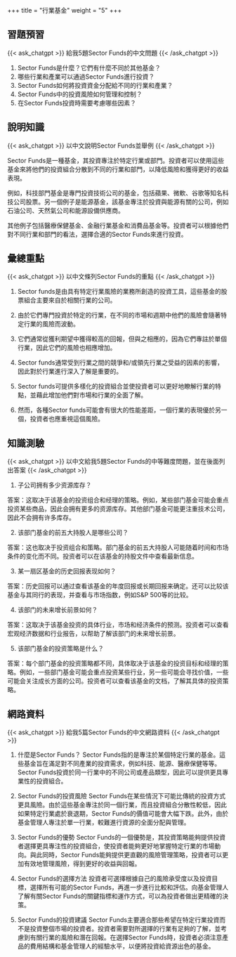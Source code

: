 +++
title = "行業基金"
weight = "5"
+++
## 習題預習
{{< ask_chatgpt >}}
給我5題Sector Funds的中文問題
{{< /ask_chatgpt >}}



1. Sector Funds是什麼？它們有什麼不同於其他基金？
2. 哪些行業和產業可以通過Sector Funds進行投資？
3. Sector Funds如何將投資資金分配給不同的行業和產業？
4. Sector Funds中的投資風險如何管理和控制？
5. 在Sector Funds投資時需要考慮哪些因素？   

## 說明知識
{{< ask_chatgpt >}}
以中文說明Sector Funds並舉例
{{< /ask_chatgpt >}}



Sector Funds是一種基金，其投資專注於特定行業或部門。投資者可以使用這些基金來將他們的投資組合分散到不同的行業和部門，以降低風險和獲得更好的收益表現。

例如，科技部門基金是專門投資技術公司的基金，包括蘋果、微軟、谷歌等知名科技公司股票。另一個例子是能源基金，該基金專注於投資與能源有關的公司，例如石油公司、天然氣公司和能源設備供應商。

其他例子包括醫療保健基金、金融行業基金和消費品基金等。投資者可以根據他們對不同行業和部門的看法，選擇合適的Sector Funds來進行投資。   

## 彙總重點
{{< ask_chatgpt >}}
以中文條列Sector Funds的重點
{{< /ask_chatgpt >}}



1. Sector funds是由具有特定行業風險的業務所創造的投資工具，這些基金的股票組合主要來自於相關行業的公司。

2. 由於它們專門投資於特定的行業，在不同的市場和週期中他們的風險會隨著特定行業的風險而波動。

3. 它們通常從獲利期望中獲得較高的回報，但與之相應的，因為它們專註於單個行業，因此它們的風險也相應增加。

4. Sector funds通常受到行業之間的競爭和/或領先行業之受益的因素的影響，因此對於行業進行深入了解是重要的。

5. Sector funds可提供多樣化的投資組合並使投資者可以更好地瞭解行業的特點，並藉此增加他們對市場和行業的全面了解。

6. 然而，各種Sector funds可能會有很大的性能差距，一個行業的表現優於另一個，投資者也應重視這個風險。   

## 知識測驗
{{< ask_chatgpt >}}
以中文給我5題Sector Funds的中等難度問題，並在後面列出答案
{{< /ask_chatgpt >}}



1. 子公司拥有多少资源库存？

答案：这取决于该基金的投资组合和经理的策略。例如，某些部门基金可能会重点投资某些商品，因此会拥有更多的资源库存。其他部门基金可能更注重技术公司，因此不会拥有许多库存。

2. 该部门基金的前五大持股人是哪些公司？

答案：这也取决于投资组合和策略。部门基金的前五大持股人可能随着时间和市场条件的变化而不同。投资者可以在该基金的持股文件中查看最新信息。

3. 某一扇区基金的历史回报表现如何？ 

答案：历史回报可以通过查看该基金的年度回报或长期回报来确定。还可以比较该基金与其同行的表现，并查看与市场指数，例如S&P 500等的比较。

4. 该部门的未来增长前景如何？

答案：这取决于该基金投资的具体行业，市场和经济条件的预测。投资者可以查看宏观经济数据和行业报告，以帮助了解该部门的未来增长前景。

5. 该部门基金的投资策略是什么？

答案：每个部门基金的投资策略都不同，具体取决于该基金的投资目标和经理的策略。例如，一些部门基金可能会重点投资某些行业，另一些可能会寻找价值，一些可能会关注成长方面的公司。投资者可以查看该基金的文档，了解其具体的投资策略。   

## 網路資料
{{< ask_chatgpt >}}
給我5篇Sector Funds的中文網路資料
{{< /ask_chatgpt >}}



1. 什麼是Sector Funds？
Sector Funds指的是專注於某個特定行業的基金。這些基金旨在滿足對不同產業的投資需求，例如科技、能源、醫療保健等等。Sector Funds投資於同一行業中的不同公司或產品類型，因此可以提供更具專業性的投資組合。

2. Sector Funds的投資風險
Sector Funds在某些情況下可能比傳統的投資方式更具風險。由於這些基金專注於同一個行業，而且投資組合分散性較低，因此如果特定行業處於衰退期，Sector Funds的價值可能會大幅下跌。此外，由於基金管理人專注於單一行業，較難進行資源的全面分配與管理。

3. Sector Funds的優勢
Sector Funds的一個優勢是，其投資策略能夠提供投資者選擇更具專注性的投資組合，使投資者能夠更好地掌握特定行業的市場動向。與此同時，Sector Funds能夠提供更直觀的風險管理策略，投資者可以更加有效地管理風險，得到更好的收益與回報。

4. Sector Funds的選擇方法
投資者可選擇根據自己的風險承受度以及投資目標，選擇所有可能的Sector Funds，再進一步進行比較和評估。向基金管理人了解有關Sector Funds的關鍵指標和運作方式，可以為投資者做出更精確的決策。

5. Sector Funds的投資建議
Sector Funds主要適合那些希望在特定行業投資而不是投資整個市場的投資者。投資者需要對所選擇的行業有足夠的了解，並考慮到有關行業的風險和潛在回報。在選擇Sector Funds時，投資者必須注意產品的費用結構和基金管理人的經驗水平，以便將投資給資源出色的基金。   

